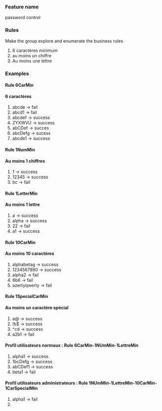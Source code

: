 ### Feature name
password control

### Rules
Make the group explore and enumerate the business rules

1. 6 caractères minimum
2. au moins un chiffre
3. Au moins une lettre

### Examples
#### Rule 6CarMin
#### 6 caractères
1. abcde -> fail
2. abcd1 -> fail
3. abcdef -> success
4. ZYXWVU -> success
5. abCDef -> succes
6. abcDefg -> sucess
7. abcde1 -> success

#### Rule 1NumMin
#### Au moins 1 chiffres
1. 1 -> success
2. 12345 -> success
3. bc -> fail

#### Rule 1LetterMin
#### Au moins 1 lettre
1. a -> success
2. alpha -> success
3. 22 -> fail
4. a1 -> success

#### Rule 10CarMin
#### Au moins 10 caractères
1. alphabetag -> success
2. 1234567890 -> success
3. alpha2 -> fail
4. 6b6 -> fail
5. azertyqwerty -> fail

#### Rule 1SpecialCarMin
#### Au moins un caractère spécial
1. a@ -> success
2. !b$ -> success
3. ^cd -> success
4. a2b1 -> fail

#### Profil utilisateurs normaux : Rule 6CarMin-1NUmMin-1LettreMin
1. alpha1 -> success
2. 1bcDefg -> success
3. abCDef1 -> success
4. beta1 -> fail

#### Profil utilisateurs administrateurs : Rule 1NUmMin-1LettreMin-10CarMin-1CarSpecialMin
1. alpha1 -> fail
2. 